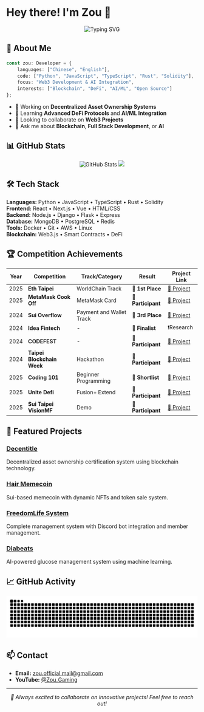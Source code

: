# Hey there! I'm Zou 👋
<div align="center">
  <img src="https://readme-typing-svg.herokuapp.com?font=Fira+Code&size=18&pause=1000&color=2196F3&center=true&vCenter=true&width=600&lines=Full+Stack+Developer+%7C+Web3+Enthusiast;AI+Integration+Specialist+%7C+Blockchain+Innovator" alt="Typing SVG" />
</div>

## 🚀 About Me
```typescript
const zou: Developer = {
    languages: ["Chinese", "English"],
    code: ["Python", "JavaScript", "TypeScript", "Rust", "Solidity"],
    focus: "Web3 Development & AI Integration",
    interests: ["Blockchain", "DeFi", "AI/ML", "Open Source"]
};
```

- 🔭 Working on **Decentralized Asset Ownership Systems**
- 🌱 Learning **Advanced DeFi Protocols** and **AI/ML Integration**
- 👯 Looking to collaborate on **Web3 Projects**
- 💬 Ask me about **Blockchain**, **Full Stack Development**, or **AI**

## 📊 GitHub Stats
<div align="center">
  <img src="https://github-readme-stats.vercel.app/api?username=ZouBadCode&show_icons=true&theme=dark&hide_border=true" alt="GitHub Stats" />
  <img src="https://github-readme-stats.vercel.app/api/top-langs/?username=ZouBadCode&layout=compact&theme=dark&hide_border=true" />
</div>

## 🛠️ Tech Stack
**Languages:** Python • JavaScript • TypeScript • Rust • Solidity  
**Frontend:** React • Next.js • Vue • HTML/CSS  
**Backend:** Node.js • Django • Flask • Express  
**Database:** MongoDB • PostgreSQL • Redis  
**Tools:** Docker • Git • AWS • Linux  
**Blockchain:** Web3.js • Smart Contracts • DeFi

## 🏆 Competition Achievements
| Year | Competition | Track/Category | Result | Project Link |
|------|-------------|----------------|---------|--------------|
| 2025 | **Eth Taipei** | WorldChain Track | 🥇 **1st Place** | [🔗 Project](https://github.com/Realove-world/Realove) |
| 2025 | **MetaMask Cook Off** | MetaMask Card | 🎯 **Participant** | [🔗 Project](https://github.com/ZzyzxLabs/circle-split) |
| 2024 | **Sui Overflow** | Payment and Wallet Track | 🥉 **3rd Place** | [🔗 Project](https://github.com/ZzyzxLabs/sea-wallet-ai-overflow) |
| 2024 | **Idea Fintech** | - | 🏅 **Finalist** | ❗Research |
| 2024 | **CODEFEST** | - | 🎯 **Participant** | [🔗 Project](https://github.com/ZouBadCode/Taipei-City-Dashboard) |
| 2024 | **Taipei Blockchain Week** | Hackathon | 🎯 **Participant** | [🔗 Project](https://github.com/ZouBadCode/Decentitle) |
| 2025 | **Coding 101** | Beginner Programming | 🎯 **Shortlist** | [🔗 Project](https://github.com/MeDeSciNet/Diabeat-AI-fork) |
| 2025 | **Unite Defi** | Fusion+ Extend | 🎯 **Participant** | [🔗 Project](https://github.com/ZzyzxLabs/sui-fusion-plus) |
| 2025 | **Sui Taipei VisionMF** | Demo | 🎯 **Participant** | [🔗 Project](https://github.com/ZzyzxLabs/gamble-sui) |

## 🚀 Featured Projects
### [Decentitle](https://github.com/ZouBadCode/Decentitle)
Decentralized asset ownership certification system using blockchain technology.

### [Hair Memecoin](https://github.com/ZouBadCode/hair_meme) 
Sui-based memecoin with dynamic NFTs and token sale system.

### [FreedomLife System](https://github.com/ZouBadCode/freedomlifeS2_system)
Complete management system with Discord bot integration and member management.

### [Diabeats](https://github.com/creaper9487/2025-AI-glucose)
AI-powered glucose management system using machine learning.

## 📈 GitHub Activity
<div align="center">
  <img src="https://raw.githubusercontent.com/zoubadcode/zoubadcode/output/snake.svg" alt="Snake animation" />
</div>

## 📫 Contact
- **Email:** zou.official.mail@gmail.com
- **YouTube:** [@Zou_Gaming](https://www.youtube.com/@Zou_Gaming)

---
<div align="center">
  <i>🌟 Always excited to collaborate on innovative projects! Feel free to reach out!</i>
</div>
